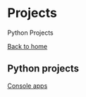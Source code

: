 # Projects
Python Projects

[Back to home](https://github.com/ArsuMinSo/Projects)


## Python projects
[Console apps](./consoleApps/console_apps.md)
